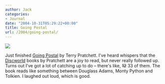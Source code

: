 ```yaml
---
author: Jack
categories:
- Journal
date: "2004-10-31T05:29:22+00:00"
title: Going Postal
url: /2004/going-postal/
---
```


![][1]
  

  
Just finished [Going Postal][2] by Terry Pratchett. I've heard whispers that the [Discworld][3] books by Pratchett are a joy to read, but never really followed up. Turns out I've got a lot of catching up to do &#8211; there's like, <del>12</del> 33 of them. The book reads like something between Douglass Adams, Monty Python and Tolkien. I laughed out loud, which is good.

 [1]: /images/blog/going-postal.jpg
 [2]: http://www.amazon.com/exec/obidos/tg/detail/-/0060013133
 [3]: http://www.terrypratchettbooks.com/discworld/